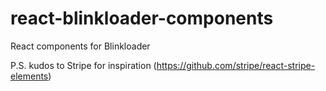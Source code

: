 # react-blinkloader-components
React components for Blinkloader

P.S.
kudos to Stripe for inspiration (https://github.com/stripe/react-stripe-elements)
